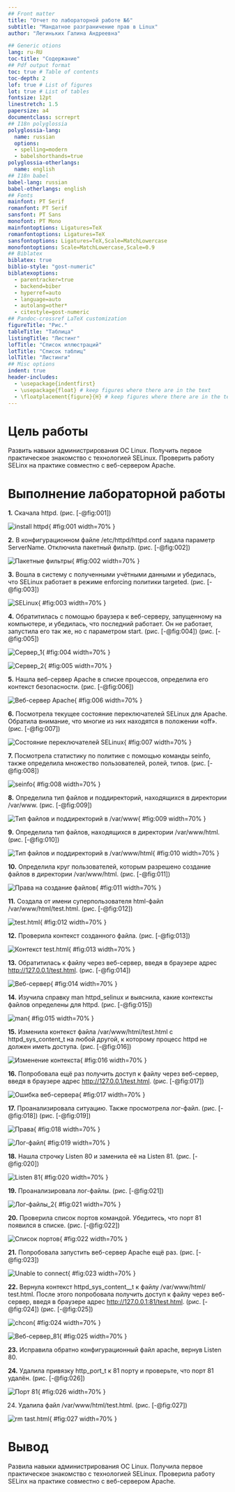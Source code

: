 ```yaml
---
## Front matter
title: "Отчет по лабораторной работе №6"
subtitle: "Мандатное разграничение прав в Linux"
author: "Легиньких Галина Андреевна"

## Generic otions
lang: ru-RU
toc-title: "Содержание"
## Pdf output format
toc: true # Table of contents
toc-depth: 2
lof: true # List of figures
lot: true # List of tables
fontsize: 12pt
linestretch: 1.5
papersize: a4
documentclass: scrreprt
## I18n polyglossia
polyglossia-lang:
  name: russian
  options:
  - spelling=modern
  - babelshorthands=true
polyglossia-otherlangs:
  name: english
## I18n babel
babel-lang: russian
babel-otherlangs: english
## Fonts
mainfont: PT Serif
romanfont: PT Serif
sansfont: PT Sans
monofont: PT Mono
mainfontoptions: Ligatures=TeX
romanfontoptions: Ligatures=TeX
sansfontoptions: Ligatures=TeX,Scale=MatchLowercase
monofontoptions: Scale=MatchLowercase,Scale=0.9
## Biblatex
biblatex: true
biblio-style: "gost-numeric"
biblatexoptions:
  - parentracker=true
  - backend=biber
  - hyperref=auto
  - language=auto
  - autolang=other*
  - citestyle=gost-numeric
## Pandoc-crossref LaTeX customization
figureTitle: "Рис."
tableTitle: "Таблица"
listingTitle: "Листинг"
lofTitle: "Список иллюстраций"
lotTitle: "Список таблиц"
lolTitle: "Листинги"
## Misc options
indent: true
header-includes:
  - \usepackage{indentfirst}
  - \usepackage{float} # keep figures where there are in the text
  - \floatplacement{figure}{H} # keep figures where there are in the text
---
```


# Цель работы

Развить навыки администрирования ОС Linux. Получить первое практическое знакомство с технологией SELinux. Проверить работу SELinx на практике совместно с веб-сервером Apache.

# Выполнение лабораторной работы

**1.** Скачала httpd. (рис. [-@fig:001])

![install httpd](image/1.png){ #fig:001 width=70% }

**2.** В конфигурационном файле /etc/httpd/httpd.conf задала параметр ServerName. Отключила пакетный фильтр. (рис. [-@fig:002])

![Пакетные фильтры](image/2.png){ #fig:002 width=70% }

**3.** Вошла в систему с полученными учётными данными и убедилась, что SELinux работает в режиме enforcing политики targeted. (рис. [-@fig:003])

![SELinux](image/3.png){ #fig:003 width=70% }

**4.** Обратитилась с помощью браузера к веб-серверу, запущенному на компьютере, и убедилась, что последний работает. Он не работает, запустила его так же, но с параметром start. (рис. [-@fig:004]) (рис. [-@fig:005])

![Сервер_1](image/4.png){ #fig:004 width=70% }

![Сервер_2](image/5.png){ #fig:005 width=70% }

**5.** Нашла веб-сервер Apache в списке процессов, определила его контекст безопасности. (рис. [-@fig:006])

![Веб-сервер Apache](image/6.png){ #fig:006 width=70% }

**6.** Посмотрела текущее состояние переключателей SELinux для Apache. Обратила внимание, что многие из них находятся в положении «off». (рис. [-@fig:007])

![Состояние переключателей SELinux](image/7.png){ #fig:007 width=70% } 

**7.** Посмотрела статистику по политике с помощью команды seinfo, также определила множество пользователей, ролей, типов. (рис. [-@fig:008])

![seinfo](image/8.png){ #fig:008 width=70% } 

**8.**  Определила тип файлов и поддиректорий, находящихся в директории /var/www. (рис. [-@fig:009])

![Тип файлов и поддиректорий в /var/www](image/9.png){ #fig:009 width=70% } 

**9.** Определила тип файлов, находящихся в директории /var/www/html. (рис. [-@fig:010])

![Тип файлов и поддиректорий в /var/www/html](image/10.png){ #fig:010 width=70% }

**10.** Определила круг пользователей, которым разрешено создание файлов в директории /var/www/html. (рис. [-@fig:011])

![Права на создание файлов](image/11.png){ #fig:011 width=70% }

**11.** Создала от имени суперпользователя html-файл /var/www/html/test.html. (рис. [-@fig:012])

![test.html](image/12.png){ #fig:012 width=70% }

**12.** Проверила контекст созданного файла. (рис. [-@fig:013])

![Контекст test.html](image/13.png){ #fig:013 width=70% }

**13.** Обратитилась к файлу через веб-сервер, введя в браузере адрес http://127.0.0.1/test.html. (рис. [-@fig:014])

![Веб-сервер](image/14.png){ #fig:014 width=70% }

**14.** Изучила справку man httpd_selinux и выяснила, какие контексты файлов определены для httpd. (рис. [-@fig:015])

![man](image/15.png){ #fig:015 width=70% }

**15.** Изменила контекст файла /var/www/html/test.html с httpd_sys_content_t на любой другой, к которому процесс httpd не должен иметь доступа. (рис. [-@fig:016])

![Изменение контекста](image/16.png){ #fig:016 width=70% }

**16.** Попробовала ещё раз получить доступ к файлу через веб-сервер, введя в браузере адрес http://127.0.0.1/test.html. (рис. [-@fig:017])

![Ошибка веб-сервера](image/17.png){ #fig:017 width=70% }

**17.** Проанализировала ситуацию. Также просмотрела лог-файл. (рис. [-@fig:018]) (рис. [-@fig:019])

![Права](image/18.png){ #fig:018 width=70% }

![Лог-файл](image/19.png){ #fig:019 width=70% }

**18.** Нашла строчку Listen 80 и заменила её на Listen 81. (рис. [-@fig:020])

![Listen 81](image/20.png){ #fig:020 width=70% }

**19.** Проанализировала лог-файлы. (рис. [-@fig:021])

![Лог-файлы_2](image/21.png){ #fig:021 width=70% }

**20.** Проверила список портов командой. Убедитесь, что порт 81 появился в списке. (рис. [-@fig:022])

![Список портов](image/22.png){ #fig:022 width=70% }

**21.** Попробовала запустить веб-сервер Apache ещё раз. (рис. [-@fig:023])

![Unable to connect](image/23.png){ #fig:023 width=70% }

**22.** Вернула контекст httpd_sys_cоntent__t к файлу /var/www/html/ test.html. После этого попробовала получить доступ к файлу через веб-сервер, введя в браузере адрес http://127.0.0.1:81/test.html. (рис. [-@fig:024]) (рис. [-@fig:025])

![chcon](image/24.png){ #fig:024 width=70% }

![Веб-сервер_81](image/25.png){ #fig:025 width=70% }

**23.** Исправила обратно конфигурационный файл apache, вернув Listen 80. 

**24.** Удалила привязку http_port_t к 81 порту и проверьте, что порт 81 удалён. (рис. [-@fig:026])

![Порт 81](image/26.png){ #fig:026 width=70% }

24. Удалила файл /var/www/html/test.html. (рис. [-@fig:027])

![rm tast.html](image/27.png){ #fig:027 width=70% }

# Вывод

Развила навыки администрирования ОС Linux. Получила первое практическое знакомство с технологией SELinux. Проверила работу SELinx на практике совместно с веб-сервером Apache.
















